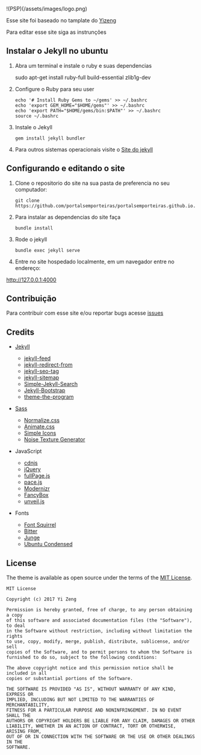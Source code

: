 !(PSP)(/assets/images/logo.png)

Esse site foi baseado no tamplate do [Yizeng](https://yizeng.github.io/jekyll-theme-simple-texture/)

Para editar esse site siga as instrunções

## Instalar o Jekyll no ubuntu

1. Abra um terminal e instale o ruby e suas dependencias       

      sudo apt-get install ruby-full build-essential zlib1g-dev

2. Configure o Ruby para seu user

       echo '# Install Ruby Gems to ~/gems' >> ~/.bashrc
       echo 'export GEM_HOME="$HOME/gems"' >> ~/.bashrc
       echo 'export PATH="$HOME/gems/bin:$PATH"' >> ~/.bashrc
       source ~/.bashrc

3. Instale o Jekyll

       gem install jekyll bundler

4. Para outros sistemas operacionais visite o [Site do jekyll](https://jekyllrb.com/docs/installation/)

## Configurando e editando o site 

1. Clone o repositorio do site na sua pasta de preferencia no seu computador:

       git clone https://github.com/portalsemporteiras/portalsemporteiras.github.io.git

2. Para instalar as dependencias do site faça

       bundle install

3. Rode o jekyll

       bundle exec jekyll serve

4. Entre no site hospedado localmente, em um navegador entre no endereço:

http://127.0.0.1:4000

## Contribuição

Para contribuir com esse site e/ou reportar bugs acesse [issues](https://github.com/portalsemporteiras/portalsemporteiras.github.io/issues)


## Credits

- [Jekyll][Jekyll]
  + [jekyll-feed](https://github.com/jekyll/jekyll-feed)
  + [jekyll-redirect-from](https://github.com/jekyll/jekyll-redirect-from)
  + [jekyll-seo-tag](https://github.com/jekyll/jekyll-seo-tag)
  + [jekyll-sitemap](https://github.com/jekyll/jekyll-sitemap)
  + [Simple-Jekyll-Search](https://github.com/christian-fei/Simple-Jekyll-Search)
  + [Jekyll-Bootstrap](http://jekyllbootstrap.com/)
  + [theme-the-program](https://github.com/jekyllbootstrap/theme-the-program)

- [Sass](http://sass-lang.com/)
  + [Normalize.css](https://necolas.github.io/normalize.css/)
  + [Animate.css](https://daneden.github.io/animate.css/)
  + [Simple Icons](https://simpleicons.org/)
  + [Noise Texture Generator](http://www.noisetexturegenerator.com/)
- JavaScript
  + [cdnjs](https://cdnjs.com/)
  + [jQuery](https://jquery.com/)
  + [fullPage.js](https://alvarotrigo.com/fullPage/)
  + [pace.js](http://github.hubspot.com/pace/docs/welcome/)
  + [Modernizr](https://modernizr.com/)
  + [FancyBox](http://fancybox.net/)
  + [unveil.js](http://luis-almeida.github.io/unveil/)
- Fonts
  + [Font Squirrel](https://www.fontsquirrel.com/)
  + [Bitter](https://fonts.google.com/specimen/Bitter)
  + [Junge](https://fonts.google.com/specimen/Junge)
  + [Ubuntu Condensed](https://fonts.google.com/specimen/Ubuntu+Condensed)

## License

The theme is available as open source under the terms of the
[MIT License](https://github.com/yizeng/jekyll-theme-simple-texture/blob/master/LICENSE).

    MIT License

    Copyright (c) 2017 Yi Zeng

    Permission is hereby granted, free of charge, to any person obtaining a copy
    of this software and associated documentation files (the "Software"), to deal
    in the Software without restriction, including without limitation the rights
    to use, copy, modify, merge, publish, distribute, sublicense, and/or sell
    copies of the Software, and to permit persons to whom the Software is
    furnished to do so, subject to the following conditions:

    The above copyright notice and this permission notice shall be included in all
    copies or substantial portions of the Software.

    THE SOFTWARE IS PROVIDED "AS IS", WITHOUT WARRANTY OF ANY KIND, EXPRESS OR
    IMPLIED, INCLUDING BUT NOT LIMITED TO THE WARRANTIES OF MERCHANTABILITY,
    FITNESS FOR A PARTICULAR PURPOSE AND NONINFRINGEMENT. IN NO EVENT SHALL THE
    AUTHORS OR COPYRIGHT HOLDERS BE LIABLE FOR ANY CLAIM, DAMAGES OR OTHER
    LIABILITY, WHETHER IN AN ACTION OF CONTRACT, TORT OR OTHERWISE, ARISING FROM,
    OUT OF OR IN CONNECTION WITH THE SOFTWARE OR THE USE OR OTHER DEALINGS IN THE
    SOFTWARE.

[Jekyll]: http://jekyllrb.com/
[Bundler]: https://bundler.io/
